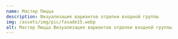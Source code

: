 ```yaml
---
name: Мастер Пицца
description: Визуализация вариантов отделки входной группы
img: /assets/img/pic/fasade15.webp
alt: Мастер Пицца Визуализация вариантов отделки входной группы
---
```


